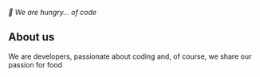 _🚀 We are hungry... of code_

## About us
We are developers, passionate about coding and, of course, we share our passion for food

